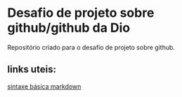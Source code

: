 # Desafio de projeto sobre github/github da Dio
Repositório criado para o desafio de projeto sobre github.
## links uteis:
[sintaxe básica markdown](https://markdown.net.br/sintaxe-basica/)
